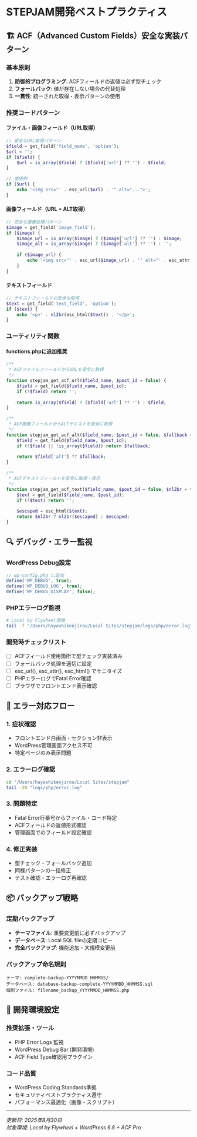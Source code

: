 # STEPJAM開発ベストプラクティス

## 🏗️ ACF（Advanced Custom Fields）安全な実装パターン

### 基本原則
1. **防御的プログラミング**: ACFフィールドの返値は必ず型チェック
2. **フォールバック**: 値が存在しない場合の代替処理
3. **一貫性**: 統一された取得・表示パターンの使用

### 推奨コードパターン

#### ファイル・画像フィールド（URL取得）
```php
// 安全なURL取得パターン
$field = get_field('field_name', 'option');
$url = '';
if ($field) {
    $url = is_array($field) ? ($field['url'] ?? '') : $field;
}

// 使用例
if ($url) {
    echo '<img src="' . esc_url($url) . '" alt="...">';
}
```

#### 画像フィールド（URL + ALT取得）
```php
// 完全な画像処理パターン
$image = get_field('image_field');
if ($image) {
    $image_url = is_array($image) ? ($image['url'] ?? '') : $image;
    $image_alt = is_array($image) ? ($image['alt'] ?? '') : '';
    
    if ($image_url) {
        echo '<img src="' . esc_url($image_url) . '" alt="' . esc_attr($image_alt) . '">';
    }
}
```

#### テキストフィールド
```php
// テキストフィールドの安全な取得
$text = get_field('text_field', 'option');
if ($text) {
    echo '<p>' . nl2br(esc_html($text)) . '</p>';
}
```

### ユーティリティ関数

#### functions.phpに追加推奨
```php
/**
 * ACFファイルフィールドからURLを安全に取得
 */
function stepjam_get_acf_url($field_name, $post_id = false) {
    $field = get_field($field_name, $post_id);
    if (!$field) return '';
    
    return is_array($field) ? ($field['url'] ?? '') : $field;
}

/**
 * ACF画像フィールドからALTテキストを安全に取得
 */
function stepjam_get_acf_alt($field_name, $post_id = false, $fallback = '') {
    $field = get_field($field_name, $post_id);
    if (!$field || !is_array($field)) return $fallback;
    
    return $field['alt'] ?? $fallback;
}

/**
 * ACFテキストフィールドを安全に取得・表示
 */
function stepjam_get_acf_text($field_name, $post_id = false, $nl2br = true) {
    $text = get_field($field_name, $post_id);
    if (!$text) return '';
    
    $escaped = esc_html($text);
    return $nl2br ? nl2br($escaped) : $escaped;
}
```

## 🔍 デバッグ・エラー監視

### WordPress Debug設定
```php
// wp-config.php に追加
define('WP_DEBUG', true);
define('WP_DEBUG_LOG', true);
define('WP_DEBUG_DISPLAY', false);
```

### PHPエラーログ監視
```bash
# Local by Flywheel環境
tail -f "/Users/hayashikenjirou/Local Sites/stepjam/logs/php/error.log"
```

### 開発時チェックリスト
- [ ] ACFフィールド使用箇所で型チェック実装済み
- [ ] フォールバック処理を適切に設定
- [ ] esc_url(), esc_attr(), esc_html() でサニタイズ
- [ ] PHPエラーログでFatal Error確認
- [ ] ブラウザでフロントエンド表示確認

## 🚨 エラー対応フロー

### 1. 症状確認
- フロントエンド白画面・セクション非表示
- WordPress管理画面アクセス不可
- 特定ページのみ表示問題

### 2. エラーログ確認
```bash
cd "/Users/hayashikenjirou/Local Sites/stepjam"
tail -20 "logs/php/error.log"
```

### 3. 問題特定
- Fatal Error行番号からファイル・コード特定
- ACFフィールドの返値形式確認
- 管理画面でのフィールド設定確認

### 4. 修正実装
- 型チェック・フォールバック追加
- 同様パターンの一括修正
- テスト確認・エラーログ再確認

## 📦 バックアップ戦略

### 定期バックアップ
- **テーマファイル**: 重要変更前に必ずバックアップ
- **データベース**: Local SQL fileの定期コピー
- **完全バックアップ**: 機能追加・大規模変更前

### バックアップ命名規則
```
テーマ: complete-backup-YYYYMMDD_HHMMSS/
データベース: database-backup-complete-YYYYMMDD_HHMMSS.sql
個別ファイル: filename_backup_YYYYMMDD_HHMMSS.php
```

## 🔧 開発環境設定

### 推奨拡張・ツール
- PHP Error Logs 監視
- WordPress Debug Bar (開発環境)
- ACF Field Type確認用プラグイン

### コード品質
- WordPress Coding Standards準拠
- セキュリティベストプラクティス遵守
- パフォーマンス最適化（画像・スクリプト）

---
*更新日: 2025年8月30日*  
*対象環境: Local by Flywheel + WordPress 6.8 + ACF Pro*